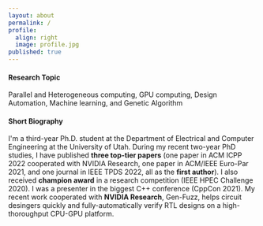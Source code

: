 ```yaml
---
layout: about
permalink: /
profile:
  align: right
  image: profile.jpg
published: true
---
```


#### Research Topic
Parallel and Heterogeneous computing, GPU computing, Design Automation, Machine learning, and Genetic Algorithm 
#### Short Biography
I'm a third-year Ph.D. student at the Department of Electrical and Computer Engineering at the University of Utah.
During my recent two-year PhD studies, I have published **three top-tier papers** (one paper in ACM ICPP 2022 cooperated with NVIDIA Research, one paper in ACM/IEEE Euro-Par 2021, and one journal in IEEE TPDS 2022, all as the **first author**). I also received **champion award** in a research competition (IEEE HPEC Challenge 2020). I was a presenter in the biggest C++ conference (CppCon 2021). My recent work cooperated with **NVIDIA Research**, Gen-Fuzz, helps circuit desingers quickly and fully-automatically verify RTL designs on a high-thoroughput CPU-GPU platform.
